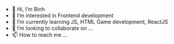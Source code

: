 - 👋 Hi, I’m Binh
- 👀 I’m interested in Frontend development 
- 🌱 I’m currently learning JS, HTML Game development, ReactJS
- 💞️ I’m looking to collaborate on ...
- 📫 How to reach me ...

<!---
rooneyhoi/rooneyhoi is a ✨ special ✨ repository because its `README.md` (this file) appears on your GitHub profile.
You can click the Preview link to take a look at your changes.
--->

